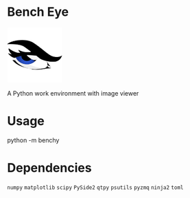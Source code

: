 # Bench Eye 

![Bench Eye Logo](./gdesk/resources/logo/eye_128px.png)

A Python work environment with image viewer

# Usage

python -m benchy

# Dependencies 

`numpy`
`matplotlib`
`scipy`
`PySide2`
`qtpy`
`psutils`
`pyzmq`
`ninja2`
`toml`
